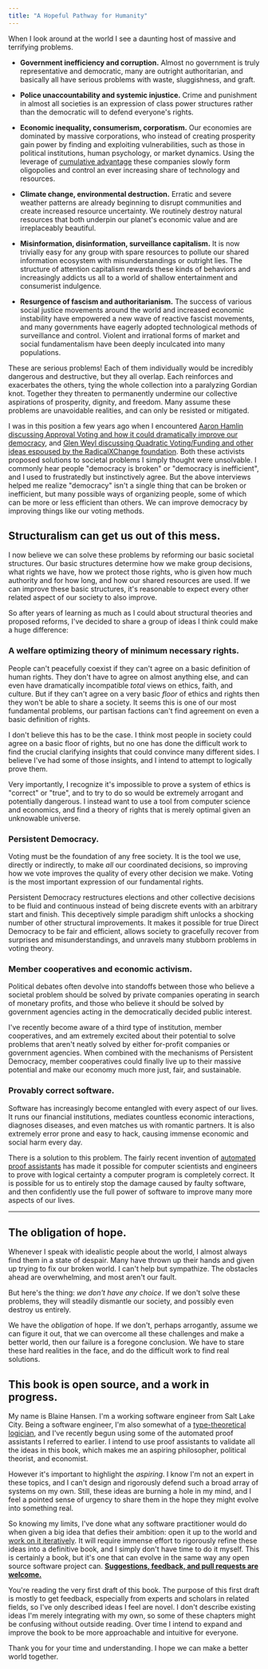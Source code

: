 ```yaml
---
title: "A Hopeful Pathway for Humanity"
---
```


When I look around at the world I see a daunting host of massive and terrifying problems.

- **Government inefficiency and corruption.** Almost no government is truly representative and democratic, many are outright authoritarian, and basically all have serious problems with waste, sluggishness, and graft.

- **Police unaccountability and systemic injustice.** Crime and punishment in almost all societies is an expression of class power structures rather than the democratic will to defend everyone's rights.

- **Economic inequality, consumerism, corporatism.** Our economies are dominated by massive corporations, who instead of creating prosperity gain power by finding and exploiting vulnerabilities, such as those in political institutions, human psychology, or market dynamics. Using the leverage of [cumulative advantage](https://en.wikipedia.org/wiki/Matthew_effect) these companies slowly form oligopolies and control an ever increasing share of technology and resources.

- **Climate change, environmental destruction.** Erratic and severe weather patterns are already beginning to disrupt communities and create increased resource uncertainty. We routinely destroy natural resources that both underpin our planet's economic value and are irreplaceably beautiful.

- **Misinformation, disinformation, surveillance capitalism.** It is now trivially easy for any group with spare resources to pollute our shared information ecosystem with misunderstandings or outright lies. The structure of attention capitalism rewards these kinds of behaviors and increasingly addicts us all to a world of shallow entertainment and consumerist indulgence.

- **Resurgence of fascism and authoritarianism.** The success of various social justice movements around the world and increased economic instability have empowered a new wave of reactive fascist movements, and many governments have eagerly adopted technological methods of surveillance and control. Violent and irrational forms of market and social fundamentalism have been deeply inculcated into many populations.

These are serious problems! Each of them individually would be incredibly dangerous and destructive, but they all overlap. Each reinforces and exacerbates the others, tying the whole collection into a paralyzing Gordian knot. Together they threaten to permanently undermine our collective aspirations of prosperity, dignity, and freedom. Many assume these problems are unavoidable realities, and can only be resisted or mitigated.

I was in this position a few years ago when I encountered [Aaron Hamlin discussing Approval Voting and how it could dramatically improve our democracy](https://80000hours.org/podcast/episodes/aaron-hamlin-voting-reform/), and [Glen Weyl discussing Quadratic Voting/Funding and other ideas espoused by the RadicalXChange foundation](https://80000hours.org/podcast/episodes/glen-weyl-radically-reforming-capitalism-and-democracy/). Both these activists proposed solutions to societal problems I simply thought were unsolvable. I commonly hear people "democracy is broken" or "democracy is inefficient", and I used to frustratedly but instinctively agree. But the above interviews helped me realize "democracy" isn't a single thing that can be broken or inefficient, but many possible ways of organizing people, some of which can be more or less efficient than others. We can improve democracy by improving things like our voting methods.

## Structuralism can get us out of this mess.

I now believe we can solve these problems by reforming our basic societal structures. Our basic structures determine how we make group decisions, what rights we have, how we protect those rights, who is given how much authority and for how long, and how our shared resources are used. If we can improve these basic structures, it's reasonable to expect every other related aspect of our society to also improve.

So after years of learning as much as I could about structural theories and proposed reforms, I've decided to share a group of ideas I think could make a huge difference:

### A welfare optimizing theory of minimum necessary rights.

People can't peacefully coexist if they can't agree on a basic definition of human rights. They don't have to agree on almost anything else, and can even have dramatically incompatible *total* views on ethics, faith, and culture. But if they can't agree on a very basic *floor* of ethics and rights then they won't be able to share a society. It seems this is one of our most fundamental problems, our partisan factions can't find agreement on even a basic definition of rights.

I don't believe this has to be the case. I think most people in society could agree on a basic floor of rights, but no one has done the difficult work to find the crucial clarifying insights that could convince many different sides. I believe I've had some of those insights, and I intend to attempt to logically prove them.

Very importantly, I recognize it's impossible to prove a system of ethics is "correct" or "true", and to try to do so would be extremely arrogant and potentially dangerous. I instead want to use a tool from computer science and economics, and find a theory of rights that is merely optimal given an unknowable universe.

### Persistent Democracy.

Voting must be the foundation of any free society. It is the tool we use, directly or indirectly, to make *all* our coordinated decisions, so improving how we vote improves the quality of every other decision we make. Voting is the most important expression of our fundamental rights.

Persistent Democracy restructures elections and other collective decisions to be fluid and continuous instead of being discrete events with an arbitrary start and finish. This deceptively simple paradigm shift unlocks a shocking number of other structural improvements. It makes it possible for true Direct Democracy to be fair and efficient, allows society to gracefully recover from surprises and misunderstandings, and unravels many stubborn problems in voting theory.

### Member cooperatives and economic activism.

Political debates often devolve into standoffs between those who believe a societal problem should be solved by private companies operating in search of monetary profits, and those who believe it should be solved by government agencies acting in the democratically decided public interest.

I've recently become aware of a third type of institution, member cooperatives, and am extremely excited about their potential to solve problems that aren't neatly solved by either for-profit companies or government agencies. When combined with the mechanisms of Persistent Democracy, member cooperatives could finally live up to their massive potential and make our economy much more just, fair, and sustainable.

<!-- we don't have to wait for anyone's permission to make things better! real power in the economy comes from control over *stuff*, land/resources/machinery/infrastructure and people's labor. -->

<!-- wealth/prosperity = labor * leverage * resources -->

### Provably correct software.

Software has increasingly become entangled with every aspect of our lives. It runs our financial institutions, mediates countless economic interactions, diagnoses diseases, and even matches us with romantic partners. It is also extremely error prone and easy to hack, causing immense economic and social harm every day.

There is a solution to this problem. The fairly recent invention of [automated proof assistants](https://en.wikipedia.org/wiki/Proof_assistant) has made it possible for computer scientists and engineers to prove with logical certainty a computer program is completely correct. It is possible for us to entirely stop the damage caused by faulty software, and then confidently use the full power of software to improve many more aspects of our lives.

---

## The obligation of hope.

Whenever I speak with idealistic people about the world, I almost always find them in a state of despair. Many have thrown up their hands and given up trying to fix our broken world. I can't help but sympathize. The obstacles ahead are overwhelming, and most aren't our fault.

But here's the thing: *we don't have any choice*. If we don't solve these problems, they will steadily dismantle our society, and possibly even destroy us entirely.

We have the *obligation* of hope. If we don't, perhaps arrogantly, assume we can figure it out, that we can overcome all these challenges and make a better world, then our failure is a foregone conclusion. We have to stare these hard realities in the face, and do the difficult work to find real solutions.


## This book is open source, and a work in progress.

My name is Blaine Hansen. I'm a working software engineer from Salt Lake City. Being a software engineer, I'm also somewhat of a [type-theoretical logician](https://en.wikipedia.org/wiki/Type_theory), and I've recently begun using some of the automated proof assistants I referred to earlier. I intend to use proof assistants to validate all the ideas in this book, which makes me an aspiring philosopher, political theorist, and economist.

However it's important to highlight the *aspiring*. I know I'm not an expert in these topics, and I can't design and rigorously defend such a broad array of systems on my own. Still, these ideas are burning a hole in my mind, and I feel a pointed sense of urgency to share them in the hope they might evolve into something real.

So knowing my limits, I've done what any software practitioner would do when given a big idea that defies their ambition: open it up to the world and [work on it iteratively](https://blainehansen.me/post/iterative-media/). It will require immense effort to rigorously refine these ideas into a definitive book, and I simply don't have time to do it myself. This is certainly a book, but it's one that can evolve in the same way any open source software project can. [**Suggestions, feedback, and pull requests are welcome.**](https://github.com/blainehansen/hopeful-pathway)

You're reading the very first draft of this book. The purpose of this first draft is mostly to get feedback, especially from experts and scholars in related fields, so I've only described ideas I feel are novel. I don't describe existing ideas I'm merely integrating with my own, so some of these chapters might be confusing without outside reading. Over time I intend to expand and improve the book to be more approachable and intuitive for everyone.

Thank you for your time and understanding. I hope we can make a better world together.
